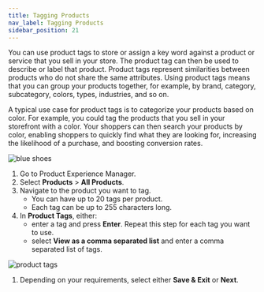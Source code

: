 ```yaml
---
title: Tagging Products
nav_label: Tagging Products
sidebar_position: 21
---
```


You can use product tags to store or assign a key word against a product or service that you sell in your store. The product tag can then be used to describe or label that product. Product tags represent similarities between products who do not share the same attributes. Using product tags means that you can group your products together, for example, by brand, category, subcategory, colors, types, industries, and so on.

A typical use case for product tags is to categorize your products based on color. For example, you could tag the products that you sell in your storefront with a color. Your shoppers can then search your products by color, enabling shoppers to quickly find what they are looking for, increasing the likelihood of a purchase, and boosting conversion rates.

![blue shoes](/assets/blue_shoes.png)

1. Go to Product Experience Manager. 
1. Select **Products** > **All Products**.
1. Navigate to the product you want to tag.
    - You can have up to 20 tags per product. 
    - Each tag can be up to 255 characters long.
1. In **Product Tags**, either:
   - enter a tag and press **Enter**. Repeat this step for each tag you want to use. 
   - select **View as a comma separated list** and enter a comma separated list of tags. 

![product tags](/assets/product_tags.png)

1. Depending on your requirements, select either **Save & Exit** or **Next**.

